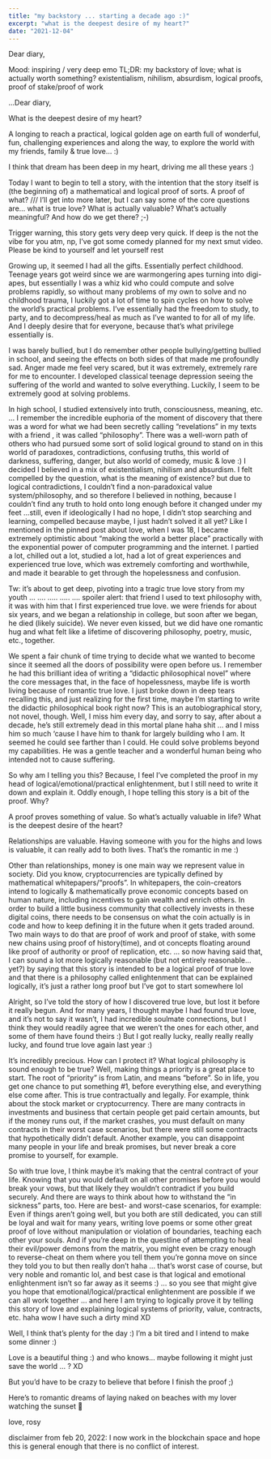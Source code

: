 ```yaml
---
title: "my backstory ... starting a decade ago :)"
excerpt: "what is the deepest desire of my heart?"
date: "2021-12-04"
---
```


Dear diary,

Mood: inspiring / very deep emo
TL;DR: my backstory of love; what is actually worth something? existentialism, nihilism, absurdism, logical proofs, proof of stake/proof of work

…Dear diary,

What is the deepest desire of my heart?

A longing to reach a practical, logical golden age on earth full of wonderful, fun, challenging experiences and along the way, to explore the world with my friends, family & true love… :)

I think that dream has been deep in my heart, driving me all these years :)

Today I want to begin to tell a story, with the intention that the story itself is (the beginning of) a mathematical and logical proof of sorts. A proof of what? /// I’ll get into more later, but I can say some of the core questions are… what is true love? What is actually valuable? What’s actually meaningful? And how do we get there? ;-)

Trigger warning, this story gets very deep very quick. If deep is the not the vibe for you atm, np, I’ve got some comedy planned for my next smut video. Please be kind to yourself and let yourself rest

Growing up, it seemed I had all the gifts. Essentially perfect childhood. Teenage years got weird since we are warmongering apes turning into digi-apes, but essentially I was a whiz kid who could compute and solve problems rapidly, so without many problems of my own to solve and no childhood trauma, I luckily got a lot of time to spin cycles on how to solve the world’s practical problems. I’ve essentially had the freedom to study, to party, and to decompress/heal as much as I’ve wanted to for all of my life. And I deeply desire that for everyone, because that’s what privilege essentially is.

I was barely bullied, but I do remember other people bullying/getting bullied in school, and seeing the effects on both sides of that made me profoundly sad. Anger made me feel very scared, but it was extremely, extremely rare for me to encounter. I developed classical teenage depression seeing the suffering of the world and wanted to solve everything. Luckily, I seem to be extremely good at solving problems.

In high school, I studied extensively into truth, consciousness, meaning, etc. … I remember the incredible euphoria of the moment of discovery that there was a word for what we had been secretly calling “revelations” in my texts with a friend , it was called “philosophy”. There was a well-worn path of others who had pursued some sort of solid logical ground to stand on in this world of paradoxes, contradictions, confusing truths, this world of darkness, suffering, danger, but also world of comedy, music & love :) I decided I believed in a mix of existentialism, nihilism and absurdism. I felt compelled by the question, what is the meaning of existence? but due to logical contradictions, I couldn’t find a non-paradoxical value system/philosophy, and so therefore I believed in nothing, because I couldn’t find any truth to hold onto long enough before it changed under my feet …still, even if ideologically I had no hope, I didn’t stop searching and learning, compelled because maybe, I just hadn’t solved it all yet? Like I mentioned in the pinned post about love, when I was 18, I became extremely optimistic about “making the world a better place” practically with the exponential power of computer programming and the internet. I partied a lot, chilled out a lot, studied a lot, had a lot of great experiences and experienced true love, which was extremely comforting and worthwhile, and made it bearable to get through the hopelessness and confusion.

Tw: it’s about to get deep, pivoting into a tragic true love story from my youth … …. ….. ….. …. spoiler alert: that friend I used to text philosophy with, it was with him that I first experienced true love. we were friends for about six years, and we began a relationship in college, but soon after we began, he died (likely suicide). We never even kissed, but we did have one romantic hug and what felt like a lifetime of discovering philosophy, poetry, music, etc., together.

We spent a fair chunk of time trying to decide what we wanted to become since it seemed all the doors of possibility were open before us. I remember he had this brilliant idea of writing a “didactic philosophical novel” where the core messages that, in the face of hopelessness, maybe life is worth living because of romantic true love. I just broke down in deep tears recalling this, and just realizing for the first time, maybe I’m starting to write the didactic philosophical book right now? This is an autobiographical story, not novel, though. Well, I miss him every day, and sorry to say, after about a decade, he’s still extremely dead in this mortal plane haha shit … and I miss him so much ‘cause I have him to thank for largely building who I am. It seemed he could see farther than I could. He could solve problems beyond my capabilities. He was a gentle teacher and a wonderful human being who intended not to cause suffering.

So why am I telling you this? Because, I feel I’ve completed the proof in my head of logical/emotional/practical enlightenment, but I still need to write it down and explain it. Oddly enough, I hope telling this story is a bit of the proof. Why?

A proof proves something of value. So what’s actually valuable in life? What is the deepest desire of the heart?

Relationships are valuable. Having someone with you for the highs and lows is valuable, it can really add to both lives. That’s the romantic in me :)

Other than relationships, money is one main way we represent value in society. Did you know, cryptocurrencies are typically defined by mathematical whitepapers/“proofs”. In whitepapers, the coin-creators intend to logically & mathematically prove economic concepts based on human nature, including incentives to gain wealth and enrich others. In order to build a little business community that collectively invests in these digital coins, there needs to be consensus on what the coin actually is in code and how to keep defining it in the future when it gets traded around. Two main ways to do that are proof of work and proof of stake, with some new chains using proof of history(time), and ot concepts floating around like proof of authority or proof of replication, etc. … so now having said that, I can sound a lot more logically reasonable (but not entirely reasonable… yet?) by saying that this story is intended to be a logical proof of true love and that there is a philosophy called enlightenment that can be explained logically, it’s just a rather long proof but I’ve got to start somewhere lol

Alright, so I’ve told the story of how I discovered true love, but lost it before it really begun. And for many years, I thought maybe I had found true love, and it’s not to say it wasn’t, I had incredible soulmate connections, but I think they would readily agree that we weren’t the ones for each other, and some of them have found theirs :) But I got really lucky, really really really lucky, and found true love again last year :)

It’s incredibly precious. How can I protect it? What logical philosophy is sound enough to be true? Well, making things a priority is a great place to start. The root of “priority” is from Latin, and means “before”. So in life, you get one chance to put something #1, before everything else, and everything else come after. This is true contractually and legally. For example, think about the stock market or cryptocurrency. There are many contracts in investments and business that certain people get paid certain amounts, but if the money runs out, if the market crashes, you must default on many contracts in their worst case scenarios, but there were still some contracts that hypothetically didn’t default. Another example, you can disappoint many people in your life and break promises, but never break a core promise to yourself, for example.

So with true love, I think maybe it’s making that the central contract of your life. Knowing that you would default on all other promises before you would break your vows, but that likely they wouldn’t contradict if you build securely. And there are ways to think about how to withstand the “in sickness” parts, too. Here are best- and worst-case scenarios, for example: Even if things aren’t going well, but you both are still dedicated, you can still be loyal and wait for many years, writing love poems or some other great proof of love without manipulation or violation of boundaries, teaching each other your souls. And if you’re deep in the questline of attempting to heal their evil/power demons from the matrix, you might even be crazy enough to reverse-cheat on them where you tell them you’re gonna move on since they told you to but then really don’t haha … that’s worst case of course, but very noble and romantic lol, and best case is that logical and emotional enlightenment isn’t so far away as it seems :) … so you see that might give you hope that emotional/logical/practical enlightenment are possible if we can all work together … and here I am trying to logically prove it by telling this story of love and explaining logical systems of priority, value, contracts, etc. haha wow I have such a dirty mind XD

Well, I think that’s plenty for the day :) I’m a bit tired and I intend to make some dinner :)

Love is a beautiful thing :) and who knows… maybe following it might just save the world … ? XD

But you’d have to be crazy to believe that before I finish the proof ;)

Here’s to romantic dreams of laying naked on beaches with my lover watching the sunset 🤍

love,
rosy

disclaimer from feb 20, 2022: I now work in the blockchain space and hope this is general enough that there is no conflict of interest.
